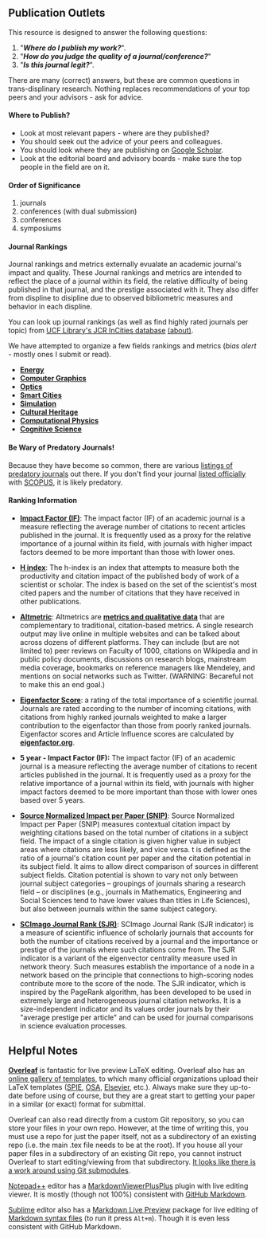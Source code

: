 ## Publication Outlets

This resource is designed to answer the following questions: 
1. "***Where do I publish my work?***". 
2. "***How do you judge the quality of a journal/conference?***"
3. "***Is this journal legit?***".

There are many (correct) answers, but these are common questions in trans-displinary research. Nothing replaces recommendations of your top peers and your advisors - ask for advice.

#### Where to Publish?

* Look at most relevant papers - where are they published?
* You should seek out the advice of your peers and colleagues.
* You should look where they are publishing on [Google Scholar](https://scholar.google.com/).
* Look at the editorial board and advisory boards - make sure the top people in the field are on it.

#### Order of Significance
  1. journals  
  2. conferences (with dual submission)  
  3. conferences  
  4. symposiums

#### Journal Rankings

Journal rankings and metrics externally evualate an academic journal's impact and quality. These Journal rankings and metrics are intended to reflect the place of a journal within its field, the relative difficulty of being published in that journal, and the prestige associated with it. They also differ from displine to disipline due to observed bibliometric measures and behavior in each displine. 

You can look up journal rankings (as well as find highly rated journals per topic) from [UCF Library's JCR InCities database](https://guides.ucf.edu/database/JCR) [(about)](https://clarivate.libguides.com/ld.php?content_id=42730408).

We have attempted to organize a few fields rankings and metrics (*bias alert* - mostly ones I submit or read).

* [**Energy**](Energy.md)
* [**Computer Graphics**](ComputerGraphics.md)
* [**Optics**](Optics.md)
* [**Smart Cities**](SmartCities.md)
* [**Simulation**](Simulation.md)
* [**Cultural Heritage**](CulturalHeritage.md)
* [**Computational Physics**](ComputationalPhysics.md)
* [**Cognitive Science**](CogSci.md)

#### Be Wary of Predatory Journals!
Because they have become so common, there are various [listings of predatory journals](https://beallslist.weebly.com) out there. If you don't find your journal [listed officially](https://www.researchgate.net/publication/320410854_Scopus_indexed_journals_updated_list_2018) with [SCOPUS](https://www.elsevier.com/solutions/scopus), it is likely predatory.

#### Ranking Information

- [**Impact Factor (IF)**](https://en.wikipedia.org/wiki/Impact_factor): The impact factor (IF) of an academic journal is a measure reflecting the average number of citations to recent articles published in the journal. It is frequently used as a proxy for the relative importance of a journal within its field, with journals with higher impact factors deemed to be more important than those with lower ones. 

- [**H index**](https://en.wikipedia.org/wiki/H-index): The h-index is an index that attempts to measure both the productivity and citation impact of the published body of work of a scientist or scholar. The index is based on the set of the scientist's most cited papers and the number of citations that they have received in other publications.

- [**Altmetric**](https://www.altmetric.com): Altmetrics are [**metrics and qualitative data**](https://www.altmetric.com/about-altmetrics/what-are-altmetrics/) that are complementary to traditional, citation-based metrics. A single research output may live online in multiple websites and can be talked about across dozens of different platforms. They can include (but are not limited to) peer reviews on Faculty of 1000, citations on Wikipedia and in public policy documents, discussions on research blogs, mainstream media coverage, bookmarks on reference managers like Mendeley, and mentions on social networks such as Twitter. (WARNING: Becareful not to make this an end goal.)

- [**Eigenfactor Score**](eigenfactor.org): a rating of the total importance of a scientific journal. Journals are rated according to the number of incoming citations, with citations from highly ranked journals weighted to make a larger contribution to the eigenfactor than those from poorly ranked journals. Eigenfactor scores and Article Influence scores are calculated by [**eigenfactor.org**](eigenfactor.org). 

- **5 year - Impact Factor (IF):** The impact factor (IF) of an academic journal is a measure reflecting the average number of citations to recent articles published in the journal. It is frequently used as a proxy for the relative importance of a journal within its field, with journals with higher impact factors deemed to be more important than those with lower ones based over 5 years. 

- [**Source Normalized Impact per Paper (SNIP)**](https://arxiv.org/abs/1005.4906): Source Normalized Impact per Paper (SNIP) measures contextual citation impact by weighting citations based on the total number of citations in a subject field. The impact of a single citation is given higher value in subject areas where citations are less likely, and vice versa. t is defined as the ratio of a journal's citation count per paper and the citation potential in its subject field. It aims to allow direct comparison of sources in different subject fields. Citation potential is shown to vary not only between journal subject categories – groupings of journals sharing a research field – or disciplines (e.g., journals in Mathematics, Engineering and Social Sciences tend to have lower values than titles in Life Sciences), but also between journals within the same subject category. 
  
- [**SCImago Journal Rank (SJR)**](http://lib.guides.umd.edu/bibliometrics/SJR): SCImago Journal Rank (SJR indicator) is a measure of scientific influence of scholarly journals that accounts for both the number of citations received by a journal and the importance or prestige of the journals where such citations come from. The SJR indicator is a variant of the eigenvector centrality measure used in network theory. Such measures establish the importance of a node in a network based on the principle that connections to high-scoring nodes contribute  more to the score of the node. The SJR indicator, which is inspired by the PageRank algorithm, has been developed to be used in extremely large and heterogeneous journal citation networks. It is a size-independent indicator and its values order journals by their "average prestige per article" and can be used for journal comparisons in science evaluation processes.


## Helpful Notes

[**Overleaf**](https://www.overleaf.com) is fantastic for live preview LaTeX editing. Overleaf also has an [online gallery of templates](https://www.overleaf.com/gallery), to which many official organizations upload their LaTeX templates ([SPIE](https://www.overleaf.com/latex/templates/tagged/spie), [OSA](https://www.overleaf.com/latex/templates/tagged/osa-official), [Elsevier](https://www.overleaf.com/latex/templates/elseviers-complex-article-service-cas-latex-double-column-template/hhzpymgjmxfk), etc.). Always make sure they up-to-date before using of course, but they are a great start to getting your paper in a similar (or exact) format for submittal.

Overleaf can also read directly from a custom Git repository, so you can store your files in your own repo. However, at the time of writing this, you must use a repo for just the paper itself, not as a subdirectory of an existing repo (i.e. the main .tex file needs to be at the root). If you house all your paper files in a subdirectory of an existing Git repo, you cannot instruct Overleaf to start editing/viewing from that subdirectory. [It looks like there is a work around using Git submodules](https://abyvinod.github.io/gitsubmodules.html).

[Notepad++](https://notepad-plus-plus.org) editor has a [MarkdownViewerPlusPlus](https://github.com/nea/MarkdownViewerPlusPlus) plugin with live editing viewer. It is mostly (though not 100%) consistent with [GitHub Markdown](https://guides.github.com/features/mastering-markdown).

[Sublime](https://www.sublimetext.com/) editor also has a [Markdown Live Preview](https://packagecontrol.io/packages/MarkdownLivePreview) package for live editing of [Markdown syntax files](https://en.wikipedia.org/wiki/Markdown) (to run it press `Alt+m`). Though it is even less consistent with GitHub Markdown.

